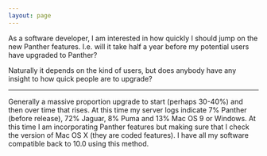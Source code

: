 ```yaml
---
layout: page
---
```


As a software developer, I am interested in how quickly I should jump on the new Panther features. I.e. will it take half a year before my potential users have upgraded to Panther?

Naturally it depends on the kind of users, but does anybody have any insight to how quick people are to upgrade?

----

Generally a massive proportion upgrade to start (perhaps 30-40%) and then over time that rises. At this time my server logs indicate 7% Panther (before release), 72% Jaguar, 8% Puma and 13% Mac OS 9 or Windows. At this time I am incorporating Panther features but making sure that I check the version of Mac OS X (they are coded features). I have all my software compatible back to 10.0 using this method.
